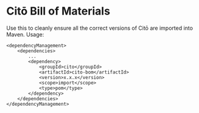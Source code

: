 # Citō Bill of Materials

Use this to cleanly ensure all the correct versions of Citō are imported into Maven. Usage:

	<dependencyManagement>
		<dependencies>
			...
			<dependency>
				<groupId>cito</groupId>
				<artifactId>cito-bom</artifactId>
				<version>x.x.x</version>
				<scope>import</scope>
				<type>pom</type>
			</dependency>
		</dependencies>
	</dependencyManagement>